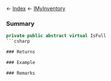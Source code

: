 ← [Index](Api-Index) ← [IMyInventory](VRage.Game.ModAPI.Ingame.IMyInventory)

### Summary

```csharp
private public abstract virtual IsFull
```csharp

### Returns

### Example

### Remarks

